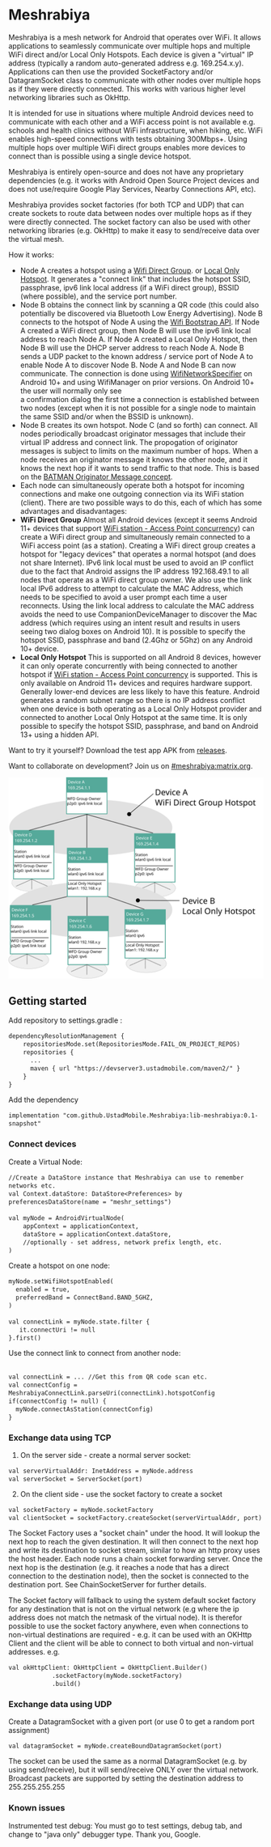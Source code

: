 # Meshrabiya

Meshrabiya is a mesh network for Android that operates over WiFi. It allows applications
to seamlessly communicate over multiple hops and multiple WiFi direct and/or Local Only Hotspots.
Each device is given a "virtual" IP address (typically a random auto-generated address
e.g. 169.254.x.y). Applications can then use the provided SocketFactory and/or DatagramSocket class
to communicate with other nodes over multiple hops as if they were directly connected. This works
with various higher level networking libraries such as OkHttp. 

It is intended for use in situations where multiple Android devices need to communicate with each 
other and a WiFi access point is not available e.g. schools and health clinics without WiFi 
infrastructure, when hiking, etc. WiFi enables high-speed connections with tests obtaining 300Mbps+.
Using multiple hops over multiple WiFi direct groups enables more devices to connect than is possible
using a single device hotspot.

Meshrabiya is entirely open-source and does not have any proprietary dependencies (e.g. it works 
with Android Open Source Project devices and does not use/require Google Play Services, Nearby 
Connections API, etc).


Meshrabiya provides socket factories (for both TCP and UDP) that can create sockets to route data 
between nodes over multiple hops as if they were directly connected. The socket factory can also
be used with other networking libraries (e.g. OkHttp) to make it easy to send/receive data over the
virtual mesh.

How it works:

* Node A creates a hotspot using a [Wifi Direct Group](https://developer.android.com/reference/android/net/wifi/p2p/WifiP2pManager#createGroup(android.net.wifi.p2p.WifiP2pManager.Channel,%20android.net.wifi.p2p.WifiP2pManager.ActionListener)). 
  or [Local Only Hotspot](https://developer.android.com/guide/topics/connectivity/localonlyhotspot).
  It generates a "connect link" that includes the hotspot SSID, passphrase, ipv6 link local address
  (if a WiFi direct group), BSSID (where possible), and the service port number.
* Node B obtains the connect link by scanning a QR code (this could also potentially be discovered via
  Bluetooth Low Energy Advertising). Node B connects to the hotspot of 
  Node A using the [Wifi Bootstrap API](https://developer.android.com/guide/topics/connectivity/wifi-bootstrap). 
  If Node A created a WiFi direct group, then Node B will use the ipv6 link local address to reach Node 
  A. If Node A created a Local Only Hotspot, then Node B will use the DHCP server address to reach 
  Node A. Node B sends a UDP packet to the known address / service port of Node A to enable Node A 
  to discover Node B. Node A and Node B can now communicate. The connection is done using 
  [WifiNetworkSpecifier](https://developer.android.com/guide/topics/connectivity/wifi-bootstrap) on 
  Android 10+ and using WifiManager on prior versions. On Android 10+ the user will normally only see  
  a confirmation dialog the first time a connection is established between two nodes (except when 
  it is not possible for a single node to maintain the same SSID and/or when the BSSID is unknown).
* Node B creates its own hotspot. Node C (and so forth) can connect. All nodes periodically broadcast
  originator messages that include their virtual IP address and connect link. The propogation of
  originator messages is subject to limits on the maximum number of hops. When a node receives an
  originator message it knows the other node, and it knows the next hop if it wants to send traffic
  to that node. This is based on the [BATMAN Originator Message concept](https://www.open-mesh.org/doc/batman-adv/OGM.html).
* Each node can simultaneously operate both a hotspot for incoming connections and make one outgoing
  connection via its WiFi station (client). There are two possible ways to do this, each of which has
  some advantages and disadvantages:
 * __WiFi Direct Group__ Almost all Android devices (except it seems Android 11+ devices that support 
  [WiFi station - Access Point concurrency](https://developer.android.com/reference/android/net/wifi/WifiManager#isStaApConcurrencySupported())) 
  can create a WiFi direct group and
  simultaneously remain connected to a WiFi access point (as a station). Creating a WiFi direct 
  group creates a hotspot for "legacy devices" that operates a normal hotspot (and does not share 
  Internet). IPv6 link local must be used to avoid an IP conflict
  due to the fact that Android assigns the IP address 192.168.49.1 to all nodes that operate as a 
  WiFi direct group owner. We also use the link local IPv6 address to attempt to calculate the MAC Address, 
  which needs to be specified to avoid a user prompt each time a user reconnects. Using the link local
  address to calculate the MAC address avoids the need to use CompanionDeviceManager to discover the 
  Mac address (which requires using an intent result and results in users seeing two dialog boxes on 
  Android 10).
  It is possible to specify the hotspot SSID, passphrase and band (2.4Ghz or 5Ghz) on any Android 10+
  device.
 * __Local Only Hotspot__ This is supported on all Android 8 devices, however it can only operate
 concurrently with being connected to another hotspot if [WiFi station - Access Point concurrency](https://developer.android.com/reference/android/net/wifi/WifiManager#isStaApConcurrencySupported())
 is supported. This is only available on Android 11+ devices and requires hardware support. Generally
 lower-end devices are less likely to have this feature. Android generates a random subnet range so 
 there is no IP address conflict when one device is both operating as a Local Only Hotspot provider 
 and connected to another Local Only Hotspot at the same time. It is only possible to specify the 
 hotspot SSID, passphrase, and band on Android 13+ using a hidden API.

Want to try it yourself? Download the test app APK from [releases](https://github.com/UstadMobile/Meshrabiya/releases).

Want to collaborate on development? Join us on [#meshrabiya:matrix.org](https://matrix.to/#/#meshrabiya:matrix.org).

![Diagram](doc/android-wifi-networking.svg)

## Getting started

Add repository to settings.gradle :
```
dependencyResolutionManagement {
    repositoriesMode.set(RepositoriesMode.FAIL_ON_PROJECT_REPOS)
    repositories {
      ...
      maven { url "https://devserver3.ustadmobile.com/maven2/" }
    }
}       
```

Add the dependency
```
implementation "com.github.UstadMobile.Meshrabiya:lib-meshrabiya:0.1-snapshot"
```

### Connect devices

Create a Virtual Node:

```
//Create a DataStore instance that Meshrabiya can use to remember networks etc.
val Context.dataStore: DataStore<Preferences> by preferencesDataStore(name = "meshr_settings")

val myNode = AndroidVirtualNode(
    appContext = applicationContext,
    dataStore = applicationContext.dataStore,
    //optionally - set address, network prefix length, etc.
)

```

Create a hotspot on one node:

```
myNode.setWifiHotspotEnabled(
  enabled = true,
  preferredBand = ConnectBand.BAND_5GHZ,
)

val connectLink = myNode.state.filter {
   it.connectUri != null
}.first()

```

Use the connect link to connect from another node:
```

val connectLink = ... //Get this from QR code scan etc.
val connectConfig = MeshrabiyaConnectLink.parseUri(connectLink).hotspotConfig
if(connectConfig != null) {
  myNode.connectAsStation(connectConfig)
}

```

### Exchange data using TCP

1. On the server side - create a normal server socket:
```
val serverVirtualAddr: InetAddress = myNode.address 
val serverSocket = ServerSocket(port)
```

2. On the client side - use the socket factory to create a socket
```
val socketFactory = myNode.socketFactory
val clientSocket = socketFactory.createSocket(serverVirtualAddr, port)
```

The Socket Factory uses a "socket chain" under the hood. It will lookup the next hop to reach the
given destination. It will then connect to the next hop and write its destination to socket stream,
similar to how an http proxy uses the host header. Each node runs a chain socket forwarding server. 
Once the next hop is the destination (e.g. it reaches a node that has a direct connection to the 
destination node), then the socket is connected to the destination port. See ChainSocketServer for
further details.

The Socket factory will fallback to using the system default socket factory for any destination that
is not on the virtual network (e.g where the ip address does not match the netmask of the virtual 
node). It is therefor possible to use the socket factory anywhere, even when connections to non-virtual
destinations are required - e.g. it can be used with an OKHttp Client and the client will be able to
connect to both virtual and non-virtual addresses.
e.g.
```
val okHttpClient: OkHttpClient = OkHttpClient.Builder()
            .socketFactory(myNode.socketFactory)
            .build()
```

### Exchange data using UDP

Create a DatagramSocket with a given port (or use 0 to get a random port assignment)
```
val datagramSocket = myNode.createBoundDatagramSocket(port)
```

The socket can be used the same as a normal DatagramSocket (e.g. by using send/receive), but it will 
send/receive ONLY over the virtual network. Broadcast packets are supported by setting the 
destination address to 255.255.255.255

### Known issues

Instrumented test debug: You must go to test settings, debug tab, and change to "java only" 
debugger type. Thank you, Google.
